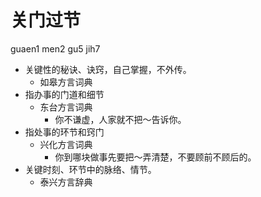 # 关门过节
guaen1 men2 gu5 jih7
+ 关键性的秘诀、诀窍，自己掌握，不外传。
  * 如皋方言词典
+ 指办事的门道和细节
  * 东台方言词典
    - 你不谦虚，人家就不把～告诉你。
+ 指处事的环节和窍门
  * 兴化方言词典
    - 你到哪块做事先要把～弄清楚，不要顾前不顾后的。
+ 关键时刻、环节中的脉络、情节。
  * 泰兴方言辞典
